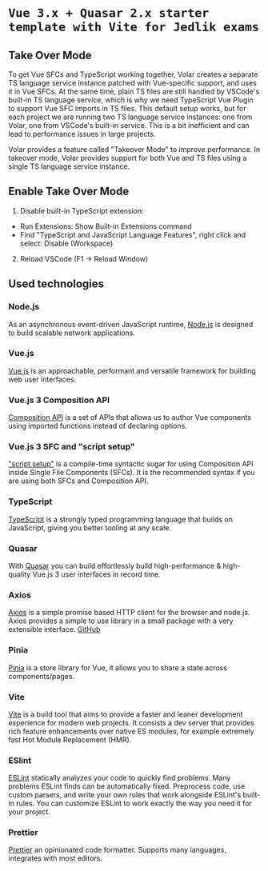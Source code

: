 # `Vue 3.x + Quasar 2.x starter template with Vite for Jedlik exams`

## Take Over Mode
To get Vue SFCs and TypeScript working together, Volar creates a separate TS language service instance patched with Vue-specific support, and uses it in Vue SFCs. At the same time, plain TS files are still handled by VSCode's built-in TS language service, which is why we need TypeScript Vue Plugin to support Vue SFC imports in TS files. This default setup works, but for each project we are running two TS language service instances: one from Volar, one from VSCode's built-in service. This is a bit inefficient and can lead to performance issues in large projects.

Volar provides a feature called "Takeover Mode" to improve performance. In takeover mode, Volar provides support for both Vue and TS files using a single TS language service instance.
## Enable Take Over Mode

1. Disable built-in TypeScript extension:
- Run Extensions: Show Built-in Extensions command
- Find "TypeScript and JavaScript Language Features", right click and select: Disable (Workspace)
2. Reload VSCode (F1 -> Reload Window)


## Used technologies
### Node.js
As an asynchronous event-driven JavaScript runtime, [Node.js](https://nodejs.org/en/) is designed to build scalable network applications. 

### Vue.js
[Vue.js](https://vuejs.org/) is an approachable, performant and versatile framework for building web user interfaces.

### Vue.js 3 Composition API
[Composition API](https://vuejs.org/api/composition-api-setup.html) is a set of APIs that allows us to author Vue components using imported functions instead of declaring options.

### Vue.js 3 SFC and "script setup"
["script setup"](https://vuejs.org/api/sfc-script-setup.html) is a compile-time syntactic sugar for using Composition API inside Single File Components (SFCs). It is the recommended syntax if you are using both SFCs and Composition API.

### TypeScript
[TypeScript](https://www.typescriptlang.org/) is a strongly typed programming language that builds on JavaScript, giving you better tooling at any scale.

### Quasar
With [Quasar](https://quasar.dev/) you can build effortlessly build high-performance & high-quality Vue.js 3 user interfaces in record time.

### Axios
[Axios](https://axios-http.com/) is a simple promise based HTTP client for the browser and node.js. Axios provides a simple to use library in a small package with a very extensible interface. [GitHub](https://github.com/axios/axios)

### Pinia
[Pinia](https://pinia.vuejs.org/) is a store library for Vue, it allows you to share a state across components/pages.

### Vite
[Vite](https://vitejs.dev/) is a build tool that aims to provide a faster and leaner development experience for modern web projects. It consists a dev server that provides rich feature enhancements over native ES modules, for example extremely fast Hot Module Replacement (HMR).

### ESlint
[ESLint](https://eslint.org/) statically analyzes your code to quickly find problems. Many problems ESLint finds can be automatically fixed. Preprocess code, use custom parsers, and write your own rules that work alongside ESLint's built-in rules. You can customize ESLint to work exactly the way you need it for your project.

### Prettier
[Prettier](https://prettier.io/) an opinionated code formatter. Supports many languages, integrates with most editors.
